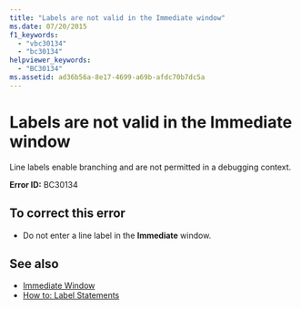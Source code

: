 ```yaml
---
title: "Labels are not valid in the Immediate window"
ms.date: 07/20/2015
f1_keywords: 
  - "vbc30134"
  - "bc30134"
helpviewer_keywords: 
  - "BC30134"
ms.assetid: ad36b56a-8e17-4699-a69b-afdc70b7dc5a
---
```

# Labels are not valid in the Immediate window
Line labels enable branching and are not permitted in a debugging context.  
  
 **Error ID:** BC30134  
  
## To correct this error  
  
- Do not enter a line label in the **Immediate** window.  
  
## See also

- [Immediate Window](/visualstudio/ide/reference/immediate-window)
- [How to: Label Statements](../../visual-basic/programming-guide/program-structure/how-to-label-statements.md)
